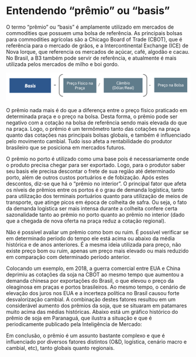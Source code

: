 # Entendendo “prêmio” ou “basis”  

O termo “prêmio” ou “basis” é amplamente utilizado em mercados de commodities que possuem uma bolsa de referência. As principais bolsas para commodities agrícolas são a Chicago Board of Trade (CBOT), que é referência para o mercado de grãos, e a Intercontinental Exchange (ICE) de Nova Iorque, que referencia os mercados de açúcar, café, algodão e cacau. No Brasil, a B3 também pode servir de referência, e atualmente é mais utilizada pelos mercados de milho e boi gordo.  

![](2-2.bmp)

O prêmio nada mais é do que a diferença entre o preço físico praticado em determinada praça e o preço na bolsa. Desta forma, o prêmio pode ser negativo com a cotação na bolsa de referência sendo mais elevada do que na praça. Logo, o prêmio é um termômetro tanto das cotações na praça quanto das cotações nas principais bolsas globais, e também é influenciado pelo movimento cambial. Tudo isso afeta a rentabilidade do produtor brasileiro que se posiciona em mercados futuros.  

O prêmio no porto é utilizado como uma base pois é necessariamente onde o produto precisa chegar para ser exportado. Logo, para o produtor saber seu basis ele precisa descontar o frete de sua região até determinado porto, além de outros custos portuários e de fobização. Após estes descontos, diz-se que há o “prêmio no interior”. O principal fator que afeta os níveis de prêmios entre os portos é o grau de demanda logística, tanto para utilização dos terminais portuários quanto para utilização de meios de transporte, que atinge picos em época de colheita de safra. Ou seja, o fato da demanda logística ser mais intensa durante a colheita confere certa sazonalidade tanto ao prêmio no porto quanto ao prêmio no interior (dado que a chegada de nova oferta na praça reduz a cotação regional).  

Não é possível avaliar um prêmio como bom ou ruim. É possível verificar se em determinado período do tempo ele está acima ou abaixo da média histórica e de anos anteriores. É a mesma ideia utilizada para preço, não existe preço bom ou ruim, apenas um preço mais elevado ou mais reduzido em comparação com determinado período anterior.  

Colocando um exemplo, em 2018, a guerra comercial entre EUA e China deprimiu as cotações da soja na CBOT ao mesmo tempo que aumentou a demanda chinesa por exportações do Brasil, o que elevou o preço da oleaginosa em praças e portos brasileiros. Ao mesmo tempo, o cenário de elevação dos juros nos EUA e a incerteza política no Brasil causou forte desvalorização cambial. A combinação destes fatores resultou em um considerável aumento dos prêmios da soja, que se situaram em patamares muito acima das médias históricas. Abaixo está um gráfico histórico do prêmio de soja em Paranaguá, que ilustra a situação e que é periodicamente publicado pela Inteligência de Mercado:





Em conclusão, o prêmio é um assunto bastante complexo e que é influenciado por diversos fatores distintos (O&D, logística, cenário macro e cambial, etc), tanto globais quanto regionais.

